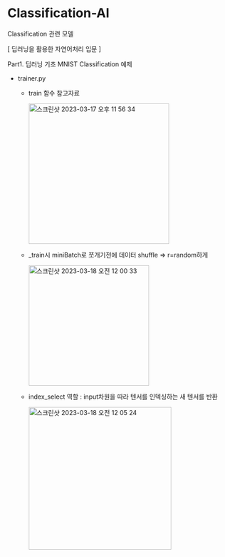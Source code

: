 # Classification-AI
Classification 관련 모델 

[ 딥러닝을 활용한 자연어처리 입문 ]

Part1. 딥러닝 기초
MNIST Classification 예제

* trainer.py
  - train 함수 참고자료
  
      <img width="315" alt="스크린샷 2023-03-17 오후 11 56 34" src="https://user-images.githubusercontent.com/84004919/225941220-6d95694b-e638-42be-a4ef-1065e6f83c90.png">
      
  - _train시 miniBatch로 쪼개기전에 데이터 shuffle => r=random하게 
  
    <img width="270" alt="스크린샷 2023-03-18 오전 12 00 33" src="https://user-images.githubusercontent.com/84004919/225942379-c5e4f8f5-ac2b-4ce2-a420-cd004b7b0eda.png">

  - index_select 역할 : input차원을 따라 텐서를 인덱싱하는 새 텐서를 반환
  
    <img width="320" alt="스크린샷 2023-03-18 오전 12 05 24" src="https://user-images.githubusercontent.com/84004919/225943505-2f7eef38-40ff-4936-8ca5-c0025a39e639.png">

    
    
